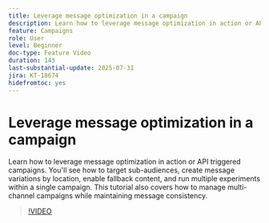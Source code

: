 ```yaml
---
title: Leverage message optimization in a campaign
description: Learn how to leverage message optimization in action or API triggered campaigns. You'll see how to target sub-audiences, create message variations by location, enable fallback content, and run multiple experiments within a single campaign. This tutorial also covers how to manage multi-channel campaigns while maintaining message consistency.
feature: Campaigns
role: User
level: Beginner
doc-type: Feature Video
duration: 143
last-substantial-update: 2025-07-31
jira: KT-18674
hidefromtoc: yes
---
```


# Leverage message optimization in a campaign

Learn how to leverage message optimization in action or API triggered campaigns. You'll see how to target sub-audiences, create message variations by location, enable fallback content, and run multiple experiments within a single campaign. This tutorial also covers how to manage multi-channel campaigns while maintaining message consistency.

>[!VIDEO](https://video.tv.adobe.com/v/3470368/?learn=on&enablevpops)
